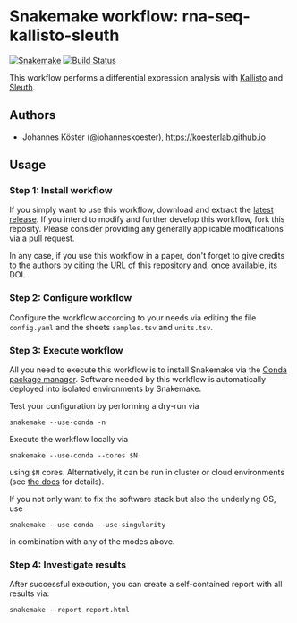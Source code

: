 # Snakemake workflow: rna-seq-kallisto-sleuth

[![Snakemake](https://img.shields.io/badge/snakemake-≥5.2.1-brightgreen.svg)](https://snakemake.bitbucket.io)
[![Build Status](https://travis-ci.org/snakemake-workflows/rna-seq-kallisto-sleuth.svg?branch=master)](https://travis-ci.org/snakemake-workflows/rna-seq-kallisto-sleuth)

This workflow performs a differential expression analysis with [Kallisto](https://pachterlab.github.io/kallisto) and [Sleuth](https://pachterlab.github.io/sleuth).

## Authors

* Johannes Köster (@johanneskoester), https://koesterlab.github.io

## Usage

### Step 1: Install workflow

If you simply want to use this workflow, download and extract the [latest release](https://github.com/snakemake-workflows/rna-seq-kallisto-sleuth/releases).
If you intend to modify and further develop this workflow, fork this reposity. Please consider providing any generally applicable modifications via a pull request.

In any case, if you use this workflow in a paper, don't forget to give credits to the authors by citing the URL of this repository and, once available, its DOI.

### Step 2: Configure workflow

Configure the workflow according to your needs via editing the file `config.yaml` and the sheets `samples.tsv` and `units.tsv`.

### Step 3: Execute workflow

All you need to execute this workflow is to install Snakemake via the [Conda package manager](http://snakemake.readthedocs.io/en/stable/getting_started/installation.html#installation-via-conda). Software needed by this workflow is automatically deployed into isolated environments by Snakemake.

Test your configuration by performing a dry-run via

    snakemake --use-conda -n

Execute the workflow locally via

    snakemake --use-conda --cores $N

using `$N` cores. Alternatively, it can be run in cluster or cloud environments (see [the docs](http://snakemake.readthedocs.io/en/stable/executable.html) for details).

If you not only want to fix the software stack but also the underlying OS, use

    snakemake --use-conda --use-singularity

in combination with any of the modes above.

### Step 4: Investigate results

After successful execution, you can create a self-contained report with all results via:

    snakemake --report report.html
